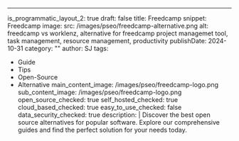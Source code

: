 ---
is_programmatic_layout_2: true
draft: false
title: Freedcamp
snippet: Freedcamp
image:
  src: /images/pseo/freedcamp-alternative.png
  alt: freedcamp vs worklenz, alternative for freedcamp project managemet tool, task management, resource management, productivity
publishDate: 2024-10-31
category: ""
author: SJ
tags:
  - Guide
  - Tips
  - Open-Source
  - Alternative
main_content_image: /images/pseo/freedcamp-logo.png
sub_content_image: /images/pseo/freedcamp-logo.png
open_source_checked: true
self_hosted_checked: true
cloud_based_checked: true
easy_to_use_checked: false
data_security_checked: true
description: |
   Discover the best open source alternatives for popular software. Explore our comprehensive guides and find the perfect solution for your needs today.